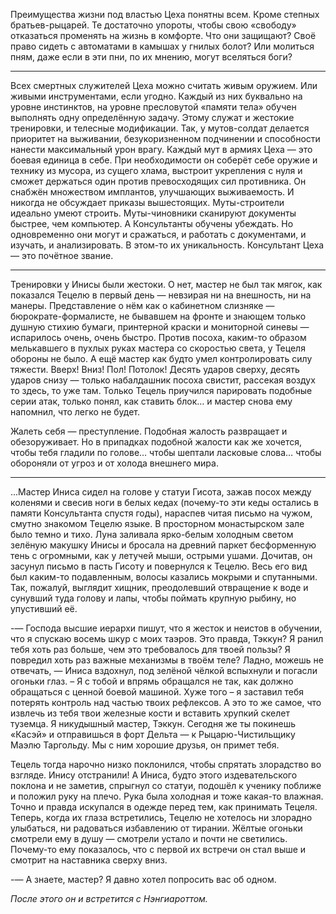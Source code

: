 Преимущества жизни под властью Цеха понятны всем. Кроме степных братьев-рыцарей. Те достаточно упороты, чтобы свою «свободу» отказаться променять на жизнь в комфорте. Что они защищают? Своё право сидеть с автоматами в камышах у гнилых болот? Или молиться пням, даже если в эти пни, по их мнению, могут вселяться боги?

***

Всех смертных служителей Цеха можно считать живым оружием. Или живыми инструментами, если угодно. Каждый из них буквально на уровне инстинктов, на уровне пресловутой «памяти тела» обучен выполнять одну определённую задачу. Этому служат и жестокие тренировки, и телесные модификации. Так, у мутов-солдат делается приоритет на выживании, безукоризненном подчинении и способности нанести максимальный урон врагу. Каждый мут в армиях Цеха — это боевая единица в себе. При необходимости он соберёт себе оружие и технику из мусора, из сущего хлама, выстроит укрепления с нуля и сможет держаться один против превосходящих сил противника. Он снабжён множеством имплантов, улучшающих выживаемость. И никогда не обсуждает приказы вышестоящих. Муты-строители идеально умеют строить. Муты-чиновники сканируют документы быстрее, чем компьютер. А Консультанты обучены убеждать. Но одновременно они могут и сражаться, и работать с документами, и изучать, и анализировать. В этом-то их уникальность. Консультант Цеха — это почётное звание.

***

Тренировки у Инисы были жестоки. О нет, мастер не был так мягок, как показался Тецелю в первый день — невзирая ни на внешность, ни на манеры. Представление о нём как о кабинетном слизняке — бюрократе-формалисте, не бывавшем на фронте и знающем только душную стихию бумаги, принтерной краски и мониторной синевы — испарилось очень, очень быстро. Против посоха, каким-то образом мелькавшего в пухлых руках мастера со скоростью света, у Тецеля обороны не было. А ещё мастер как будто умел контролировать силу тяжести. Вверх! Вниз! Пол! Потолок! Десять ударов сверху, десять ударов снизу — только набалдашник посоха свистит, рассекая воздух то здесь, то уже там. Только Тецель приучился парировать подобные серии атак, только понял, как ставить блок… и мастер снова ему напомнил, что легко не будет.

Жалеть себя — преступление. Подобная жалость развращает и обезоруживает. Но в припадках подобной жалости как же хочется, чтобы тебя гладили по голове… чтобы шептали ласковые слова… чтобы обороняли от угроз и от холода внешнего мира.

***

...Мастер Иниса сидел на голове у статуи Гисота, зажав посох между коленями и свесив ноги в белых кедах (почему-то эти кеды остались в памяти Консультанта спустя годы), нараспев читая письмо на чужом, смутно знакомом Тецелю языке. В просторном монастырском зале было темно и тихо. Луна заливала ярко-белым холодным светом зелёную макушку Инисы и бросала на древний паркет бесформенную тень с огромными, как у летучей мыши, острыми ушами. Дочитав, он засунул письмо в пасть Гисоту и повернулся к Тецелю. Весь его вид был каким-то подавленным, волосы казались мокрыми и спутанными. Так, пожалуй, выглядит хищник, преодолевший отвращение к воде и сунувший туда голову и лапы, чтобы поймать крупную рыбину, но упустивший её.

-— Господа высшие иерархи пишут, что я жесток и неистов в обучении, что я спускаю восемь шкур с моих таэров. Это правда, Тэккун? Я ранил тебя хоть раз больше, чем это требовалось для твоей пользы? Я повредил хоть раз важные механизмы в твоём теле? Ладно, можешь не отвечать, — Иниса вздохнул, под зелёной чёлкой вспыхнули и погасли огоньки глаз. – Я с тобой и впрямь обращался не так, как должно обращаться с ценной боевой машиной. Хуже того – я заставил тебя потерять контроль над частью твоих рефлексов. А это то же самое, что извлечь из тебя твои железные кости и вставить хрупкий скелет туземца. Я никудышный мастер, Тэккун. Сегодня же ты покинешь «Касэй» и отправишься в форт Дельта — к Рыцарю-Чистильщику Маэлю Таргольду. Мы с ним хорошие друзья, он примет тебя.

Тецель тогда нарочно низко поклонился, чтобы спрятать злорадство во взгляде. Инису отстранили! А Иниса, будто этого издевательского поклона и не заметив, спрыгнул со статуи, подошёл к ученику поближе и положил руку на плечо. Рука была холодная и тоже какая-то влажная. Точно и правда искупался в одежде перед тем, как принимать Тецеля. Теперь, когда их глаза встретились, Тецелю не хотелось ни злорадно улыбаться, ни радоваться избавлению от тирании. Жёлтые огоньки смотрели ему в душу — смотрели устало и почти не светились. Почему-то ему показалось, что с первой их встречи он стал выше и смотрит на наставника сверху вниз.

-— А знаете, мастер? Я давно хотел попросить вас об одном.

*После этого он и встретится с Нэнгиароттом.*
